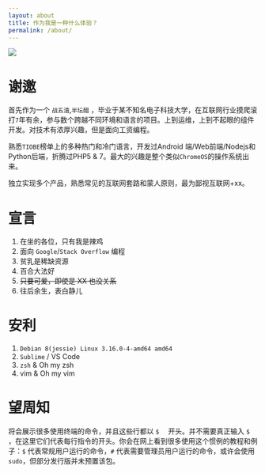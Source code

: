 ```yaml
---
layout: about
title: 作为我是一种什么体验？
permalink: /about/
---
```


![](https://i.loli.net/2019/01/03/5c2de3a794580.jpg)

# 谢邀

首先作为一个 `战五渣`,`半坛醋` ，毕业于某不知名电子科技大学，在互联网行业摸爬滚打`7`年有余，参与数个跨越不同环境和语言的项目。上到运维，上到不起眼的组件开发。对技术有浓厚兴趣，但是面向工资编程。

熟悉`TIOBE`榜单上的多种热门和冷门语言，开发过Android 端/Web前端/Nodejs和Python后端，折腾过PHP5 & 7。最大的兴趣是整个类似`ChromeOS`的操作系统出来。

独立实现多个产品，熟悉常见的互联网套路和蒙人原则，最为鄙视互联网+xx。

# 宣言

1. 在坐的各位，只有我是辣鸡
2. 面向 `Google`/`Stack Overflow` 编程
3. 贫乳是稀缺资源
4. 百合大法好
5. ~~只要可爱，即使是 XX 也没关系~~
6. 往后余生，表白静儿

# 安利



1. `Debian 8(jessie) Linux 3.16.0-4-amd64 amd64`
2. `Sublime` / VS Code
3. `zsh` & Oh my zsh
4. vim & Oh my vim

# 望周知

将会展示很多使用终端的命令，并且这些行都以 `$  ` 开头。并不需要真正输入 `$` ，在这里它们代表每行指令的开头。你会在网上看到很多使用这个惯例的教程和例子：`$` 代表常规用户运行的命令，`#` 代表需要管理员用户运行的命令，或许会使用 `sudo`，但部分发行版并未预置该包。
